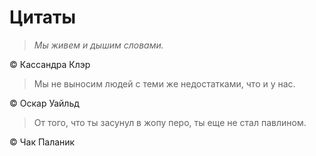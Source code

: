 # Цитаты

> *Мы живем и дышим словами.*

© Кассандра Клэр

> Мы не выносим людей с теми же недостатками, что и у нас.

© Оскар Уайльд

> От того, что ты засунул в жопу перо, ты еще не стал павлином.

© Чак Паланик
